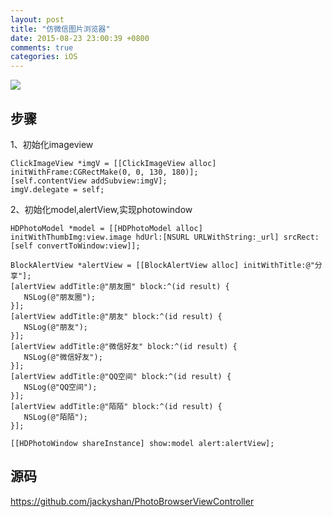 ```yaml
---
layout: post
title: "仿微信图片浏览器"
date: 2015-08-23 23:00:39 +0800
comments: true
categories: iOS
---
```


![](/images/photo_browser_view.gif)

## 步骤
1、初始化imageview

```
ClickImageView *imgV = [[ClickImageView alloc] initWithFrame:CGRectMake(0, 0, 130, 180)];
[self.contentView addSubview:imgV];
imgV.delegate = self;
```

2、初始化model,alertView,实现photowindow

```
HDPhotoModel *model = [[HDPhotoModel alloc] initWithThumbImg:view.image hdUrl:[NSURL URLWithString:_url] srcRect:[self convertToWindow:view]];

BlockAlertView *alertView = [[BlockAlertView alloc] initWithTitle:@"分享"];
[alertView addTitle:@"朋友圈" block:^(id result) {
   NSLog(@"朋友圈");
}];
[alertView addTitle:@"朋友" block:^(id result) {
   NSLog(@"朋友");
}];
[alertView addTitle:@"微信好友" block:^(id result) {
   NSLog(@"微信好友");
}];
[alertView addTitle:@"QQ空间" block:^(id result) {
   NSLog(@"QQ空间");
}];
[alertView addTitle:@"陌陌" block:^(id result) {
   NSLog(@"陌陌");
}];

[[HDPhotoWindow shareInstance] show:model alert:alertView];

```

## 源码
<https://github.com/jackyshan/PhotoBrowserViewController>


